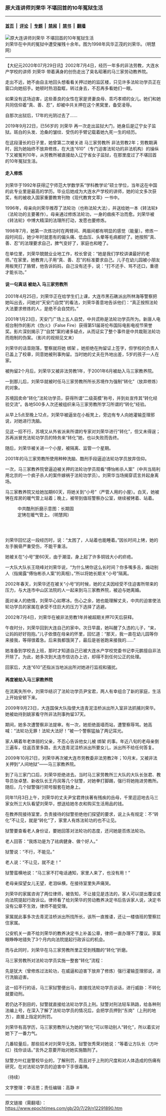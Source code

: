 ### 原大连讲师刘荣华 不堪回首的10年冤狱生活

---

#### [首页](../../../..?n12291890) &nbsp;|&nbsp; [评论](../../../../../epoch-comment?n12291890) &nbsp;|&nbsp; [专题](../../../../../epoch-special?n12291890) &nbsp;|&nbsp; [禁闻](../../../../../epoch-news?n12291890) &nbsp;|&nbsp; [禁书](../../../../../books?n12291890) &nbsp;|&nbsp; [翻墙](https://github.com/gfw-breaker/nogfw/blob/master/README.md?n12291890)


<div><img alt="原大连讲师刘荣华 不堪回首的10年冤狱生活" class="attachment-djy_600_400 size-djy_600_400 wp-post-image" src="https://i.epochtimes.com/assets/uploads/2020/07/1-56-600x400.jpg"/>
<div class="caption">
 刘荣华在中共的冤狱中遭受摧残十余年。图为1998年风华正茂的刘荣华。（明慧网）
</div></div><hr/><div class="post_content" id="artbody" itemprop="articleBody">
 <!-- article content begin -->
 <p>
  【大纪元2020年07月29日讯】2002年7月4日，经历一年多的非法劳教，大连水产学校的讲师
  <ok href="https://www.epochtimes.com/gb/tag/%E5%88%98%E8%8D%A3%E5%8D%8E.html">
   刘荣华
  </ok>
  带着满身的创伤走出了臭名昭著的马三家劳动教养院。
 </p>
 <p>
  走出不远，她不由自主地回头想看看关押过她的监区楼，只见许多法轮功学员正在窗口向她招手。她顿时热泪盈眶，转过身去，不忍再多看她们一眼。
 </p>
 <p>
  如果没有这场迫害，这些善良的女性在家是贤妻良母、乖巧孝顺的女儿。她们和她共同信仰着“真、善、忍”，却被中共关押在这个黑窝里，备受凌辱。
 </p>
 <p>
  自那次出狱后，17年的光阴过去了……
 </p>
 <p>
  2019年9月22日，已56岁的
  <ok href="https://www.epochtimes.com/gb/tag/%E5%88%98%E8%8D%A3%E5%8D%8E.html">
   刘荣华
  </ok>
  再一次走出监狱大门，她身后是辽宁女子监狱。斑白的头发、沧桑的皱纹、受伤的手臂记载着她九死一生的经历。
 </p>
 <p>
  在这段漫长的日子里，她曾第二次被关进
  <ok href="https://www.epochtimes.com/gb/tag/%E9%A9%AC%E4%B8%89%E5%AE%B6%E5%8A%B3%E6%95%99%E6%89%80.html">
   马三家劳教所
  </ok>
  非法劳教2年；劳教期满时，因为她始终不放弃修炼，在大连“610”（专门迫害法轮功的非法机构）的操纵下又被冤判10年，从劳教所被直接劫入辽宁省女子监狱，在那里度过了不堪回首的10年冤狱生活。
 </p>
 <h4>
  走入修炼
 </h4>
 <p>
  刘荣华于1992年获得辽宁师范大学数学系“学科教学论”硕士学位，当年这在中国的此专业里是最高的学历。毕业后她成为大连水产学校的讲师，她的论文多次获奖，有的被收入国家重要教育刊物《现代教育文萃》一书中。
 </p>
 <p>
  1996年，母亲向刘荣华推荐了法轮功（也称法轮大法），并送给她一本《转法轮》（法轮功的主要著作）。母亲通过修炼法轮功，一身的痼疾不治而愈。刘荣华被《转法轮》中博大精深的法理所打动，发愿也要修炼。
 </p>
 <p>
  1998年7月，她第一次炼功时在两臂间、两眉间都有明显的感觉（能量）。修炼一段时间后，她少年时就患有的偏头痛、低血压、头晕等毛病都好了。她按照“真、善、忍”的法理要求自己，脾气变好了，家庭也和睦了。
 </p>
 <p>
  在单位里，刘荣华兢兢业业地工作，校长曾说：“她是我们学校讲课最好的老师。”在家里，她教育儿子用“真、善、忍”的标准要求自己。儿子在幼儿园被小朋友用板凳打了胳臂，他告诉妈妈，自己没有还手，说：“打不还手、骂不还口，重德才能长功。”
 </p>
 <h4>
  <b>
   说一句真话 被劫入
   <ok href="https://www.epochtimes.com/gb/tag/%E9%A9%AC%E4%B8%89%E5%AE%B6%E5%8A%B3%E6%95%99%E6%89%80.html">
    马三家劳教所
   </ok>
  </b>
 </h4>
 <p>
  2001年4月25日，刘荣华正在给学生们上课，大连市黑石礁派出所林海等警察把她叫出去，问她对“天安门自焚”的看法，刘荣华善意地告诉他们：“真正按照法轮大法要求修炼的人，是绝不会自焚的。”
 </p>
 <p>
  2001年1月23日，天安门广场上五人自焚，中共谎称是法轮功学员所为。新唐人电视台制作的影片《伪火》（False Fire）获得第51届哥伦布国际电影电视节荣誉奖。影片深刻揭示了“自焚”案的诸多疑点，从而证实了整个事件是中共栽赃法轮功而炮制的伪案。（影片的视频见文末）
 </p>
 <p>
  刘荣华的话音刚落，警察就将她
  <ok href="https://www.epochtimes.com/gb/tag/%E7%BB%91%E6%9E%B6.html">
   绑架
  </ok>
  。她拒绝在拘留证上签字，但学校的负责人已盖上了校章，同意她被刑事拘留。当时她的丈夫在外地出差，5岁的孩子一人在家。
 </p>
 <p>
  被拘留2个月后，刘荣华又被非法劳教1年，于2001年6月被劫入马三家教养院。
 </p>
 <p>
  一到那儿后，刘荣华就被时任马三家劳教所所长苏境作为强制“转化”（放弃修炼）的对象。
 </p>
 <p>
  苏境因卖命“转化”法轮功学员，获得所谓“二级英模”称号，并到处宣传其“转化经验交流”。各地500多人次还被组织来马三家劳教所学习所谓的“转化”经验。
 </p>
 <p>
  从早上5点至晚上12点，刘荣华被逼坐在小板凳上，旁边有专人向她灌输歪理邪说，对她进行洗脑。
 </p>
 <p>
  见这一招不行，苏境又从外省派来所谓的专家对刘荣华进行“转化”，但又未得逞；苏再派冒充法轮功学员的特务来“转化”她，也以失败而告终。
 </p>
 <p>
  随后，刘荣华被关进一个小屋，被隔离、监管一个星期。
 </p>
 <p>
  2001年的马三家劳教所使用种种洗脑、酷刑手段逼迫法轮功学员放弃信仰。
 </p>
 <p>
  一次，马三家教养院曾逼迫被关押的法轮功学员观看“傅怡彬杀人案”（中共当局利用北京的一个疯子杀人的案件嫁祸于法轮功学员）。刘荣华当场揭穿谎言并起身离场。
 </p>
 <p>
  马三家教养院又给她加期60天，将她关到“小号”（严管人用的小屋）。白天，她被铐在库房的暖气管上站着；晚上，被带到值班警察办公室，继续被铐着、站着。
 </p>
 <figure aria-describedby="caption-attachment-12292231" class="wp-caption aligncenter" id="attachment_12292231" style="width: 195px">
  <ok href="https://i.epochtimes.com/assets/uploads/2020/07/2005-3-16-shijzhuang06.jpg" target="_blank">
   <img alt="" class="wp-image-12292231" src="https://i.epochtimes.com/assets/uploads/2020/07/2005-3-16-shijzhuang06.jpg"/>
  </ok>
  <br/><figcaption class="wp-caption-text" id="caption-attachment-12292231">
   中共酷刑折磨示意图：长期固定铐在暖气管上。（明慧网）
  </figcaption><br/>
 </figure><br/>
 <p>
  刘荣华回忆这一段经历时，说：“太困了，人站着也能睡着。”因长时间上铐，她的左手腕骨严重受伤，不能干重活。
 </p>
 <p>
  她被关在“小号”里60天，由于潮湿，身上起了许多铜钱大小的疥疮。
 </p>
 <p>
  一大队大队长王晓峰对刘荣华说，“为什么铐你这么长时间？你多嘴多舌，煽动别人（指揭露“傅怡彬杀人案”的真相）。”所以将她长期关“小号”隔离。
 </p>
 <p>
  2002年春天，刘荣华还在被关“小号”的时候，她的丈夫因经受不住迫害所带来的压力，与大连市中山区法院的人一起来到马三家教养院，被迫与她离婚。
 </p>
 <p>
  面对亲人的绝情，刘荣华心如寒冰。伤心之余，她也能理解丈夫，中共的迫害使法轮功学员的家属在承受不住巨大的压力下选择了逃避。
 </p>
 <p>
  2002年7月4日，刘荣华在被非法劳教1年并被超期关押70天后获释。
 </p>
 <p>
  午夜时分，刘荣华回到大连自己的家中。次日早晨，她叫醒了久违的儿子，“来，让妈妈好好抱抱。”儿子依偎在母亲的怀里，回忆道：“那天，我一直在幼儿园等你来接我，等得很着急。后来我都饿哭了，最后是爸爸跑来接我的……”
 </p>
 <p>
  她准备到学校去上班，那时才知道自己已被大连水产学校党委书记李元鹏擅自非法开除了。为此，她多次到大连市信访办上访，却得不到任何公正的处理。
 </p>
 <p>
  回家后，大连“610”还指派当地派出所对她进行监视和骚扰。
 </p>
 <h4>
  再度被劫入马三家教养院
 </h4>
 <p>
  在流离失所中，刘荣华结识了法轮功学员尹宝君，两人有幸组合了新的家庭，生活上开始安顿下来。
 </p>
 <p>
  2009年9月23日，大连国保大队指使大连青泥洼桥派出所入室非法抓捕刘荣华。她被劫持到姚家看守所非法刑事拘留37天。
 </p>
 <p>
  期间，她多次遭警察非法提审。有一次，她拒绝面墙而站，遭警察辱骂。她高喊：“法轮功无罪！法轮大法好！”被一个警察猛抽了两记耳光。
 </p>
 <p>
  家人瞒着年老体弱的父亲，不忍心告诉他女儿被
  <ok href="https://www.epochtimes.com/gb/tag/%E7%BB%91%E6%9E%B6.html">
   绑架
  </ok>
  的事。年近八旬的老母亲倒三遍车，往返百里多路，去大连青泥洼桥派出所要女儿，派出所不给任何答复。
 </p>
 <p>
  2009年10月21日，刘荣华再次被大连市劳教委非法劳教2年；10月末，又被非法关押到“人间地狱”——马三家教养院。
 </p>
 <p>
  到了马三家门口后，刘荣华拒绝进去。当时马三家劳教所三大队的大队长张君、教导员张卓慧、新收队长王丹凤等几个狱警，对她拳打脚踢，强行将她拖进劳教所。随后，几个狱警强行把号服套在她身上。
 </p>
 <p>
  同年11月3日上午，刘荣华的丈夫尹宝君搀扶著有残疾的岳母，千里迢迢地去马三家女所三大队看望刘荣华，想送给她冬衣和购买生活用品的钱。
 </p>
 <p>
  在教养院接待室里，负责接待的狱警拒绝他们探望的要求，说上头有规定：不“转化”不让见，就是“转化”了，家里人有炼法轮功的也不让见。
 </p>
 <p>
  狱警要查看老人身份证，要她回答对法轮功的态度，还问她是否炼法轮功。
 </p>
 <p>
  老人回答：“我炼功是为了祛病健身、做个好人。”
 </p>
 <p>
  狱警说：“不行，不能见。”
 </p>
 <p>
  老人说：“不让见，就不走！”
 </p>
 <p>
  狱警蛮横地说：“马三家不打电话通知，家里人来了，也没有用！”
 </p>
 <p>
  老母亲探望女儿无望，老泪纵横，在接待室里失声痛哭。
 </p>
 <p>
  刘荣华的家属咨询了两位律师，被告知，不让接见是违法的，家人可以提出覆议或向法院提起行政诉讼。律师看了给刘荣华的劳动教养决定书后告诉家人说，决定书没有公章不生效，律师不能受理。
 </p>
 <p>
  家属就此事多次去青泥洼桥派出所找所长，该所一直推诿，还让一楼值班的警察拦住家属。
 </p>
 <p>
  公安机关一直不给刘荣华的教养决定书上补盖公章，律师一直办理不了覆议。家属眼睁睁地错失了3个月内向法院提起行政诉讼的机会。
 </p>
 <p>
  而与此同时，刘荣华在马三家劳教所里正受到残酷的“转化”折磨。
 </p>
 <p>
  马三家劳教所对法轮功学员实施一整套“转化”流程：
 </p>
 <p>
  先是犹大（曾修炼过法轮功，在威逼和迫害下放弃了修炼）强行灌输歪理邪说，进行洗脑迫害。
 </p>
 <p>
  这一招不行的话，马三家狱警便出马，直接找法轮功学员谈话，进行威胁：不转化就要动刑。
 </p>
 <p>
  若仍达不到目的，狱警就直接给法轮功学员上刑。狱警对刑法轻车熟路，给各种刑法编上号，在深入了解了法轮功学员的情况后，会把学员押到“东岗”（上刑的地方），直接上指定的刑罚。
 </p>
 <p>
  刘荣华有高学历，马三家劳教所认为她的“转化”可以带动别人“转化”，所以着实对她下了一番力气。
 </p>
 <p>
  几番较量后，那些招术对刘荣华无效。狱警张秀荣对她说：“等着让方队长（方叶红）找你谈话。”言外之意要开始对她实施酷刑了。
 </p>
 <p>
  狱警方叶红是警校毕业的，了解刑罚，而且对于上刑的尺度和对人体造成的伤痛有研究，在对法轮功学员的迫害中下手很毒辣。
 </p>
 <p>
  <center>
  </center>
  （待续）
 </p>
 <p>
  文字整理：李洁思；责任编辑：高静 ＃
 </p>
 <!-- article content end -->
 <div id="below_article_ad">
 </div>
</div>


---

原文链接（需翻墙）：https://www.epochtimes.com/gb/20/7/29/n12291890.htm